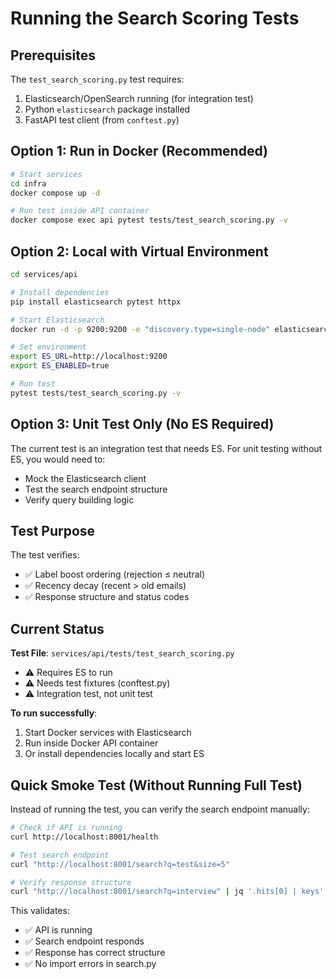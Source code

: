 # Running the Search Scoring Tests

## Prerequisites

The `test_search_scoring.py` test requires:
1. Elasticsearch/OpenSearch running (for integration test)
2. Python `elasticsearch` package installed
3. FastAPI test client (from `conftest.py`)

## Option 1: Run in Docker (Recommended)

```bash
# Start services
cd infra
docker compose up -d

# Run test inside API container
docker compose exec api pytest tests/test_search_scoring.py -v
```

## Option 2: Local with Virtual Environment

```bash
cd services/api

# Install dependencies
pip install elasticsearch pytest httpx

# Start Elasticsearch
docker run -d -p 9200:9200 -e "discovery.type=single-node" elasticsearch:8.11.0

# Set environment
export ES_URL=http://localhost:9200
export ES_ENABLED=true

# Run test
pytest tests/test_search_scoring.py -v
```

## Option 3: Unit Test Only (No ES Required)

The current test is an integration test that needs ES. For unit testing without ES, you would need to:
- Mock the Elasticsearch client
- Test the search endpoint structure
- Verify query building logic

## Test Purpose

The test verifies:
- ✅ Label boost ordering (rejection ≤ neutral)
- ✅ Recency decay (recent > old emails)
- ✅ Response structure and status codes

## Current Status

**Test File**: `services/api/tests/test_search_scoring.py`
- ⚠️ Requires ES to run
- ⚠️ Needs test fixtures (conftest.py)
- ⚠️ Integration test, not unit test

**To run successfully**:
1. Start Docker services with Elasticsearch
2. Run inside Docker API container
3. Or install dependencies locally and start ES

## Quick Smoke Test (Without Running Full Test)

Instead of running the test, you can verify the search endpoint manually:

```bash
# Check if API is running
curl http://localhost:8001/health

# Test search endpoint
curl "http://localhost:8001/search?q=test&size=5"

# Verify response structure
curl "http://localhost:8001/search?q=interview" | jq '.hits[0] | keys'
```

This validates:
- ✅ API is running
- ✅ Search endpoint responds
- ✅ Response has correct structure
- ✅ No import errors in search.py
